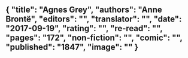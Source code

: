 {
 "title": "Agnes Grey",
 "authors": "Anne Brontë",
 "editors": "",
 "translator": "",
 "date": "2017-09-19",
 "rating": "",
 "re-read": "",
 "pages": "172",
 "non-fiction": "",
 "comic": "",
 "published": "1847",
 "image": ""
}
---

